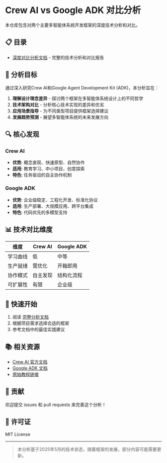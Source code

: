 # Crew AI vs Google ADK 对比分析

本仓库包含对两个主要多智能体系统开发框架的深度技术分析和对比。

## 📋 目录

- [深度对比分析文档](./crew-ai-vs-google-adk-analysis.md) - 完整的技术分析和对比报告

## 🎯 分析目标

通过深入研究Crew AI和Google Agent Development Kit (ADK)，本分析旨在：

1. **理解设计理念差异** - 探讨两个框架在多智能体系统设计上的不同哲学
2. **技术架构对比** - 分析核心技术实现的差异和优劣
3. **应用场景指导** - 为不同类型项目提供框架选择建议
4. **发展趋势预测** - 展望多智能体系统的未来发展方向

## 🔍 核心发现

### Crew AI
- **优势**: 概念直观、快速原型、自然协作
- **适用**: 教育学习、中小项目、创意探索
- **特色**: 任务驱动的自主协作机制

### Google ADK  
- **优势**: 企业级稳定、工程化开发、标准化协议
- **适用**: 生产部署、大规模应用、跨平台集成
- **特色**: 代码优先的多模型支持

## 📊 技术对比维度

| 维度 | Crew AI | Google ADK |
|------|---------|------------|
| 学习曲线 | 低 | 中等 |
| 生产就绪 | 需优化 | 开箱即用 |
| 协作模式 | 自主发现 | 结构化流程 |
| 可扩展性 | 有限 | 企业级 |

## 🚀 快速开始

1. 阅读 [完整分析文档](./crew-ai-vs-google-adk-analysis.md)
2. 根据项目需求选择合适的框架
3. 参考文档中的最佳实践建议

## 📚 相关资源

- [Crew AI 官方文档](https://www.crewai.com/)
- [Google ADK 文档](https://google.github.io/adk-docs/)
- [原始教程链接](https://alejandro-ao.com/crew-ai-crash-course-step-by-step/)

## 🤝 贡献

欢迎提交 issues 和 pull requests 来完善这个分析！

## 📄 许可证

MIT License

---

> 本分析基于2025年5月的技术状态，随着框架的发展，部分内容可能需要更新。